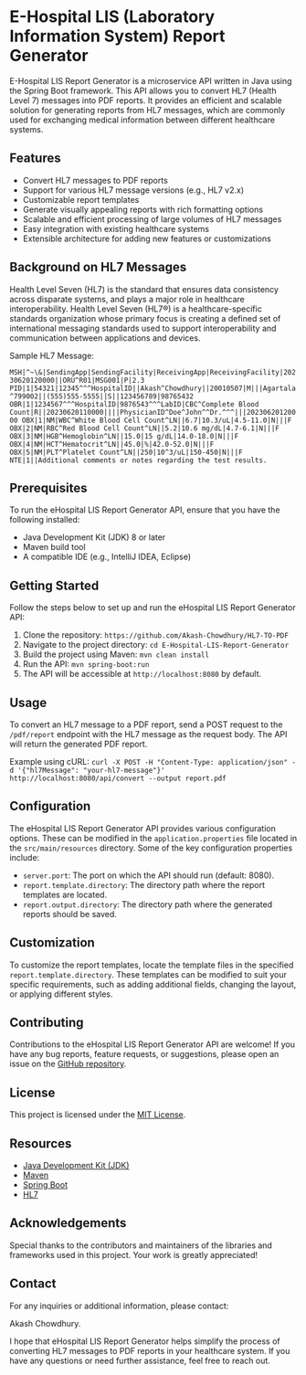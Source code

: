 
 # E-Hospital LIS (Laboratory Information System) Report Generator


E-Hospital LIS Report Generator is a microservice API written in Java using the Spring Boot framework. This API allows you to convert HL7 (Health Level 7) messages into PDF reports. It provides an efficient and scalable solution for generating reports from HL7 messages, which are commonly used for exchanging medical information between different healthcare systems.

## Features

- Convert HL7 messages to PDF reports
- Support for various HL7 message versions (e.g., HL7 v2.x)
- Customizable report templates
- Generate visually appealing reports with rich formatting options
- Scalable and efficient processing of large volumes of HL7 messages
- Easy integration with existing healthcare systems
- Extensible architecture for adding new features or customizations

## Background on HL7 Messages
Health Level Seven (HL7) is the standard that ensures data consistency across disparate systems, and plays a major role in healthcare interoperability. Health Level Seven (HL7®) is a healthcare-specific standards organization whose primary focus is creating a defined set of international messaging standards used to support interoperability and communication between applications and devices.

Sample HL7 Message:

`MSH|^~\&|SendingApp|SendingFacility|ReceivingApp|ReceivingFacility|20230620120000||ORU^R01|MSG001|P|2.3
PID|1|54321|12345^^^HospitalID||Akash^Chowdhury||20010507|M|||Agartala^799002||(555)555-5555||S||123456789|98765432
OBR|1|1234567^^^HospitalID|9876543^^^LabID|CBC^Complete Blood Count|R||20230620110000||||PhysicianID^Doe^John^^Dr.^^^|||20230620120000
OBX|1|NM|WBC^White Blood Cell Count^LN||6.7|10.3/uL|4.5-11.0|N|||F
OBX|2|NM|RBC^Red Blood Cell Count^LN||5.2|10.6 mg/dL|4.7-6.1|N|||F
OBX|3|NM|HGB^Hemoglobin^LN||15.0|15 g/dL|14.0-18.0|N|||F
OBX|4|NM|HCT^Hematocrit^LN||45.0|%|42.0-52.0|N|||F
OBX|5|NM|PLT^Platelet Count^LN||250|10^3/uL|150-450|N|||F
NTE|1||Additional comments or notes regarding the test results.
`

## Prerequisites

To run the eHospital LIS Report Generator API, ensure that you have the following installed:

- Java Development Kit (JDK) 8 or later
- Maven build tool
- A compatible IDE (e.g., IntelliJ IDEA, Eclipse)

## Getting Started

Follow the steps below to set up and run the eHospital LIS Report Generator API:

1. Clone the repository:
`https://github.com/Akash-Chowdhury/HL7-TO-PDF`
2. Navigate to the project directory:
`cd E-Hospital-LIS-Report-Generator`
3. Build the project using Maven:
`mvn clean install`
4. Run the API:
`mvn spring-boot:run`
5. The API will be accessible at `http://localhost:8080` by default.
## Usage

To convert an HL7 message to a PDF report, send a POST request to the `/pdf/report` endpoint with the HL7 message as the request body. The API will return the generated PDF report.

Example using cURL:
`curl -X POST -H "Content-Type: application/json" -d '{"hl7Message": "your-hl7-message"}' http://localhost:8080/api/convert --output report.pdf`

## Configuration

The eHospital LIS Report Generator API provides various configuration options. These can be modified in the `application.properties` file located in the `src/main/resources` directory. Some of the key configuration properties include:

- `server.port`: The port on which the API should run (default: 8080).
- `report.template.directory`: The directory path where the report templates are located.
- `report.output.directory`: The directory path where the generated reports should be saved.

## Customization

To customize the report templates, locate the template files in the specified `report.template.directory`. These templates can be modified to suit your specific requirements, such as adding additional fields, changing the layout, or applying different styles.

## Contributing

Contributions to the eHospital LIS Report Generator API are welcome! If you have any bug reports, feature requests, or suggestions, please open an issue on the [GitHub repository](https://github.com/your-username/ehospital-lis-report-generator/issues).

## License

This project is licensed under the [MIT License](LICENSE).

## Resources

- [Java Development Kit (JDK)](https://www.oracle.com/java/technologies/javase-jdk11-downloads.html)
- [Maven](https://maven.apache.org/)
- [Spring Boot](https://spring.io/projects/spring-boot)
- [HL7](https://www.hl7.org/)

## Acknowledgements

Special thanks to the contributors and maintainers of the libraries and frameworks used in this project. Your work is greatly appreciated!

## Contact

For any inquiries or additional information, please contact:

Akash Chowdhury.


I hope that eHospital LIS Report Generator helps simplify the process of converting HL7 messages to PDF reports in your healthcare system. If you have any questions or need further assistance, feel free to reach out.
